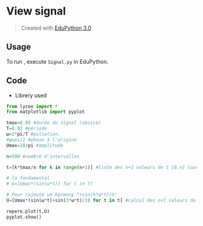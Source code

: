 # View signal

>Created with [EduPython 3.0](https://edupython.tuxfamily.org/)

## Usage

To run , execute `Signal.py` in EduPython.

## Code

- Librery used
```Python
from lycee import *
from matplotlib import pyplot
```


```Python
tmax=0.05 #durée du signal (absice)
T=0.02 #période
ω=2*pi/T #pulsation.
#φ=pi/2 #phase à l'origine
Umax=20/pi #amplitude
````
```Python
n=500 #nombre d'intervalles

t=[k*tmax/n for k in range(n+1)] #liste des n+1 valeurs de t [0,n] (axe des abscisses)

# la fondamental
# U=[Umax*(sin(ω*t)) for t in t]

# Pour rajouté un harmony "+sin(h*ω*t)/h"
U=[Umax*(sin(ω*t)+sin(3*ω*t)/3) for t in t] #calcul des n+1 valeurs de U

repere.plot(t,U)
pyplot.show()
```
